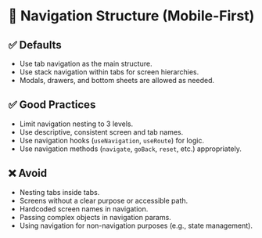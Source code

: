 # 🧭 Navigation Structure (Mobile-First)

## ✅ Defaults
- Use tab navigation as the main structure.
- Use stack navigation within tabs for screen hierarchies.
- Modals, drawers, and bottom sheets are allowed as needed.

## ✅ Good Practices
- Limit navigation nesting to 3 levels.
- Use descriptive, consistent screen and tab names.
- Use navigation hooks (`useNavigation`, `useRoute`) for logic.
- Use navigation methods (`navigate`, `goBack`, `reset`, etc.) appropriately.

## ❌ Avoid
- Nesting tabs inside tabs.
- Screens without a clear purpose or accessible path.
- Hardcoded screen names in navigation.
- Passing complex objects in navigation params.
- Using navigation for non-navigation purposes (e.g., state management).
